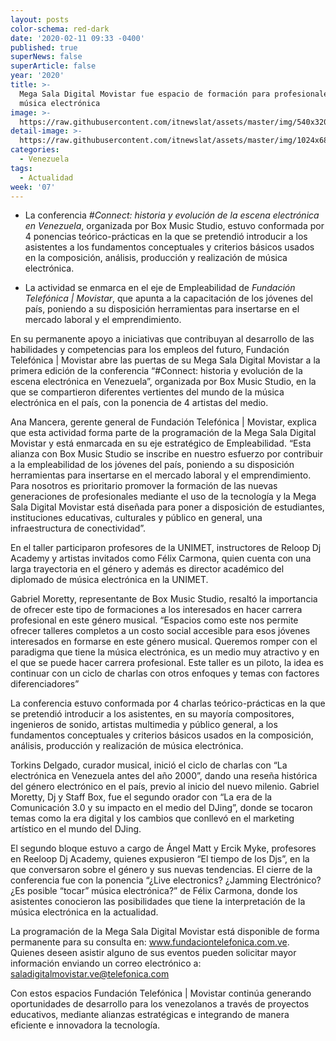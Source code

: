 ```yaml
---
layout: posts
color-schema: red-dark
date: '2020-02-11 09:33 -0400'
published: true
superNews: false
superArticle: false
year: '2020'
title: >-
  Mega Sala Digital Movistar fue espacio de formación para profesionales de
  música electrónica
image: >-
  https://raw.githubusercontent.com/itnewslat/assets/master/img/540x320/Megasala-Musicap.jpg
detail-image: >-
  https://raw.githubusercontent.com/itnewslat/assets/master/img/1024x680/Megasala-Musicag.jpg
categories:
  - Venezuela
tags:
  - Actualidad
week: '07'
---
```

- La conferencia _#Connect: historia y evolución de la escena electrónica en Venezuela_, organizada por Box Music Studio, estuvo conformada por 4 ponencias teórico-prácticas en la que se pretendió introducir a los asistentes a los fundamentos conceptuales y criterios básicos usados en la composición, análisis, producción y realización de música electrónica.

- La actividad se enmarca en el eje de Empleabilidad de _Fundación Telefónica | Movistar_, que apunta a la capacitación de los jóvenes del país, poniendo a su disposición herramientas para insertarse en el mercado laboral y el emprendimiento.

En su permanente apoyo a iniciativas que contribuyan al desarrollo de las habilidades y competencias para los empleos del futuro, Fundación Telefónica | Movistar abre las puertas de su Mega Sala Digital Movistar a la primera edición de la conferencia “#Connect: historia y evolución de la escena electrónica en Venezuela”, organizada por Box Music Studio, en la que se compartieron diferentes vertientes del mundo de la música electrónica en el país, con la ponencia de 4 artistas del medio.

Ana Mancera, gerente general de Fundación Telefónica | Movistar, explica que esta actividad forma parte de la programación de la Mega Sala Digital Movistar y está enmarcada en su eje estratégico de Empleabilidad. “Esta alianza con Box Music Studio se inscribe en nuestro esfuerzo por contribuir a la empleabilidad de los jóvenes del país, poniendo a su disposición herramientas para insertarse en el mercado laboral y el emprendimiento. Para nosotros es prioritario promover la formación de las nuevas generaciones de profesionales mediante el uso de la tecnología y la Mega Sala Digital Movistar está diseñada para poner a disposición de estudiantes, instituciones educativas, culturales y público en general, una infraestructura de conectividad”.

En el taller participaron profesores de la UNIMET, instructores de Reloop Dj Academy y artistas invitados como Félix Carmona, quien cuenta con una larga trayectoria en el género y además es director académico del diplomado de música electrónica en la UNIMET. 

Gabriel Moretty, representante de Box Music Studio, resaltó la importancia de ofrecer este tipo de formaciones a los interesados en hacer carrera profesional en este género musical.  “Espacios como este nos permite ofrecer talleres completos a un costo social accesible para esos jóvenes interesados en formarse en este género musical. Queremos romper con el paradigma que tiene la música electrónica, es un medio muy atractivo y en el que se puede hacer carrera profesional. Este taller es un piloto, la idea es continuar con un ciclo de charlas con otros enfoques y temas con factores diferenciadores”

La conferencia estuvo conformada por 4 charlas teórico-prácticas en la que se pretendió introducir a los asistentes, en su mayoría compositores, ingenieros de sonido, artistas multimedia y público general, a los fundamentos conceptuales y criterios básicos usados en la composición, análisis, producción y realización de música electrónica. 

Torkins Delgado, curador musical, inició el ciclo de charlas con “La electrónica en Venezuela antes del año 2000”, dando una reseña histórica del género electrónico en el país, previo al inicio del nuevo milenio. Gabriel Moretty, Dj y Staff Box, fue el segundo orador con “La era de la Comunicación 3.0 y su impacto en el medio del DJing”, donde se tocaron temas como la era digital y los cambios que conllevó en el marketing artístico en el mundo del DJing.

El segundo bloque estuvo a cargo de Ángel Matt y Ercik Myke, profesores en Reeloop Dj Academy, quienes expusieron “El tiempo de los Djs”, en la que conversaron sobre el género y sus nuevas tendencias. El cierre de la conferencia fue con la ponencia “¿Live electronics? ¿Jamming Electrónico? ¿Es posible “tocar” música electrónica?” de Félix Carmona, donde los asistentes conocieron las posibilidades que tiene la interpretación de la música electrónica en la actualidad.

La programación de la Mega Sala Digital Movistar está disponible de forma permanente para su consulta en: www.fundaciontelefonica.com.ve. Quienes deseen asistir alguno de sus eventos pueden solicitar mayor información enviando un correo electrónico a: saladigitalmovistar.ve@telefonica.com

Con estos espacios Fundación Telefónica | Movistar continúa generando oportunidades de desarrollo para los venezolanos a través de proyectos educativos, mediante alianzas estratégicas e integrando de manera eficiente e innovadora la tecnología.

